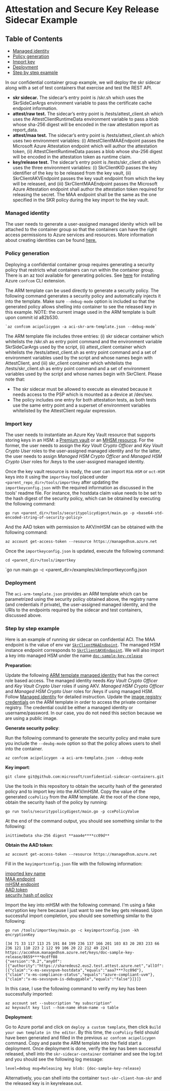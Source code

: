 # Attestation and Secure Key Release Sidecar Example

## Table of Contents
- [Managed identity](#managed-identity)
- [Policy generation](#policy-generation)
- [Import key](#import-key)
- [Deployment](#deployment)
- [Step by step example](#step-by-step-example)

In our confidential container group example, we will deploy the skr sidecar along with a set of test containers that exercise and test the REST API.
- **skr sidecar.** The sidecar’s entry point is /skr.sh which uses the SkrSideCarArgs environment variable to pass the certificate cache endpoint information.
- **attest/raw test.** The sidecar’s entry point is /tests/attest_client.sh which uses the AttestClientRuntimeData environment variable to pass a blob whose sha-256 digest will be encoded in the raw attestation report as report_data.
- **attest/maa test.** The sidecar’s entry point is /tests/attest_client.sh which uses two environment variables: (i) AttestClientMAAEndpoint passes the Microsoft Azure Attestation endpoint which will author the attestation token, (ii) AttestClientRuntimeData passes a blob whose sha-256 digest will be encoded in the attestation token as runtime claim.
- **key/release test.** The sidecar’s entry point is /tests/skr_client.sh which uses the three environment variables: (i) SkrClientKID passes the key identifier of the key to be released from the key vault, (ii) SkrClientAKVEndpoint passes the key vault endpoint from which the key will be released, and (iii) SkrClientMAAEndpoint passes the Microsoft Azure Attestation endpoint shall author the attestation token required for releasing the secret. The MAA endpoint shall be the same as the one specified in the SKR policy during the key import to the key vault.


### Managed identity
The user needs to generate a user-assigned managed idenity which will be attached to the container group so that the containers can have the right access permissions to Azure services and resources. More information about creating identities can be found [here.](https://docs.microsoft.com/en-us/azure/active-directory/managed-identities-azure-resources/)

### Policy generation
Deploying a confidential container group requires generating a security policy that restricts what containers can run within the container group. There is an az tool available for generating policies. See [here](https://github.com/Azure/azure-cli-extensions/tree/main/src/confcom/azext_confcom#microsoft-azure-cli-confcom-extension-examples) for installing Azure `confcom` CLI extension.  

The ARM template can be used directly to generate a security policy. The following command generates a security policy and automatically injects it into the template. Make sure `--debug-mode` option is included so that the generated policy allows shelling into container to see the released key in this example. NOTE: the current image used in the ARM template is built upon commit id a82b530. 

    `az confcom acipolicygen -a aci-skr-arm-template.json --debug-mode`

The ARM template file includes three entries: (i) skr sidecar container which whitelists the /skr.sh as entry point command and the environment variable SkrSideCarArgs used by the script, (ii) attest_client container which whitelists the /tests/attest_client.sh as entry point command and a set of environment variables used by the script and whose names begin with AttestClient, and  (iii) skr_client container which whitelists the /tests/skr_client.sh as entry point command and a set of environment variables used by the script and whose names begin with SkrClient. 
Please note that:
- The skr sidecar must be allowed to execute as elevated because it needs access to the PSP which is mounted as a device at /dev/sev. 
- The policy includes one entry for both attestation tests, as both tests use the same entry point and a superset of environment variables whitelisted by the AttestClient regular expression.

### Import key
The user needs to instantiate an Azure Key Vault resource that supports storing keys in an HSM: a [Premium vault](https://learn.microsoft.com/en-us/azure/key-vault/general/overview) or an [MHSM resource](https://docs.microsoft.com/en-us/azure/key-vault/managed-hsm/overview). For the former, the user needs to assign 
the *Key Vault Crypto Officer* and *Key Vault Crypto User* roles to the user-assigned managed identity and for the latter, the user needs to assign *Managed HSM Crypto Officer* and *Managed HSM Crypto User* roles for /keys to the user-assigned managed identity.

Once the key vault resource is ready, the user can import `RSA-HSM` or `oct-HSM` keys into it using the `importkey` tool placed under `<parent_repo_dir>/tools/importkey` after updating the `importkeyconfig.json` with the required information as discussed in the tools' readme file. For instance, the hostdata claim value needs to be set to the hash digest of the security policy, which can be obtained by executing the following command:

`go run <parent_dir>/tools/securitypolicydigest/main.go -p <base64-std-encoded-string-of-security-policy>`

And the AAD token with permission to AKV/mHSM can be obtained with the following command: 

`az account get-access-token --resource https://managedhsm.azure.net` 

Once the `importkeyconfig.json` is updated, execute the following command:

`cd <parent_dir>/tools/importkey`

`go run main.go -c <parent_dir>/examples/skr/importkeyconfig.json

### Deployment
The `aci-arm-template.json` provides an ARM template which can be parametrized using the security policy obtained above, the registry name (and credentials if private), the user-assigned managed identity, and the URIs to the endpoints required by the sidecar and test containers, discussed above.

### Step by step example 
Here is an example of running skr sidecar on confidential ACI. The MAA endpoint is the value of env var [`SkrClientMAAEndpoint`](aci-arm-template.json?plain=1#L55). 
The managed HSM instance endpoint corresponds to [`SkrClientAKVEndpoint`](aci-arm-template.json?plain=1#L59). We will also import a key into managed HSM under the name [`doc-sample-key-release`](aci-arm-template.json?plain=1#L64)

**Preparation**: 

Update the following [ARM template managed identity](aci-arm-template.json?plain=1#L22) that has the correct role based access. The managed identity needs *Key Vault Crypto Officer* and *Key Vault Crypto User* roles if using AKV. *Managed HSM Crypto Officer* and *Managed HSM Crypto User* roles for /keys if using managed HSM. Follow [Managed identity](#managed-identity) for detailed instruction. Update the [image registry credentials](aci-arm-template.json?plain=1#L123) on the ARM template in order to access the private container registry. The credential could be either a managed identity or username/password. In our case, you do not need this section because we are using a public image. 


**Generate security policy**: 

Run the following command to generate the security policy and make sure you include the `--deubg-mode` option so that the policy allows users to shell into the container. 

    az confcom acipolicygen -a aci-arm-template.json --debug-mode


**Key import**: 

    git clone git@github.com:microsoft/confidential-sidecar-containers.git

Use the tools in this repository to obtain the security hash of the generated policy and to import key into the AKV/mHSM. Copy the value of the generated `ccePolicy` from the ARM template. At the root of the clone repo, obtain the security hash of the policy by running: 

    go run tools/securitypolicydigest/main.go -p ccePolicyValue

At the end of the command output, you should see something similar to the following: 

    inittimeData sha-256 digest **aaa4e****cc09d**

**Obtain the AAD token**: 

    az account get-access-token --resource https://managedhsm.azure.net


Fill in the `keyimportconfig.json` file with the following information: 

[imported key name](importkeyconfig.json?plain=1#L3)<br />
[MAA endpoint](importkeyconfig.json?plain=1#L6)<br />
[mHSM endpoint](importkeyconfig.json?plain=1#L9)<br />
[AAD token](importkeyconfig.json?plain=1#L11)<br />
[security hash of policy](importkeyconfig.json?plain=1#L22)<br />

Import the key into mHSM with the following command. I'm using a fake encryption key here because I just want to see the key gets released. Upon successful import completion, you should see something similar to the following: 

    go run /tools/importkey/main.go -c keyimportconfig.json -kh encryptionKey

```
[34 71 33 117 113 25 191 84 199 236 137 166 201 103 83 20 203 233 66 236 121 110 223 2 122 99 106 20 22 212 49 224]
https://accmhsm.managedhsm.azure.net/keys/doc-sample-key-release/8659****0cdff08
{"version":"0.2","anyOf":[{"authority":"https://sharedeus2.eus2.test.attest.azure.net","allOf":[{"claim":"x-ms-sevsnpvm-hostdata","equals":"aaa7***7cc09d"},{"claim":"x-ms-compliance-status","equals":"azure-compliant-uvm"},{"claim":"x-ms-sevsnpvm-is-debuggable","equals":"false"}]}]}
```

In this case, I use the following command to verify my key has been successfully imported: 

```
az account set --subscription "my subscription"
az keyvault key list --hsm-name mhsm-name -o table 
```

**Deployment**: 

Go to Azure portal and click on `deploy a custom template`, then click `Build your own template in the editor`. By this time, the `ccePolicy` field should have been generated and filled in the previous `az confcom acipolicygen` command. Copy and paste the ARM template into the field start a deployment. Once deployment is done, verify the key has been successful released, shell into the `skr-sidecar-container` container and see the log.txt and you should see the following log message: 

```
level=debug msg=Releasing key blob: {doc-sample-key-release}
```

Alternatively, you can shell into the container `test-skr-client-hsm-skr` and the released key is in keyrelease.out. 